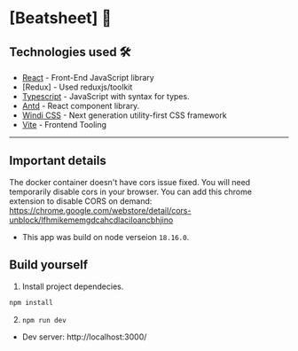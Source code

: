 # [Beatsheet] 📌

## Technologies used 🛠️

- [React](https://es.reactjs.org/) - Front-End JavaScript library
- [Redux] - Used reduxjs/toolkit
- [Typescript](https://www.typescriptlang.org/) - JavaScript with syntax for types.
- [Antd](https://ant.design//) - React component library.
- [Windi CSS](https://windicss.org/) - Next generation utility-first CSS framework
- [Vite](https://vitejs.dev/) - Frontend Tooling

---

## Important details
The docker container doesn't have cors issue fixed. You will need temporarily disable cors in your browser. You can add this chrome extension to disable CORS on demand: https://chrome.google.com/webstore/detail/cors-unblock/lfhmikememgdcahcdlaciloancbhjino

- This app was build on node verseion `18.16.0`. 

## Build yourself

1. Install project dependecies. 

```bash
npm install
```

2. `npm run dev`
- Dev server: http://localhost:3000/

